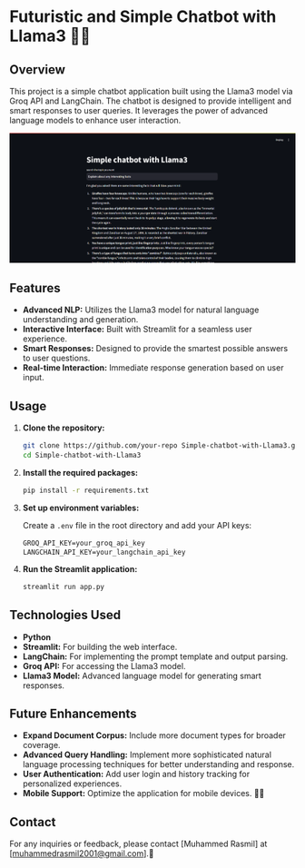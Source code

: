 # Futuristic and Simple Chatbot with Llama3 🤖✨

## Overview

This project is a simple chatbot application built using the Llama3 model via Groq API and LangChain. The chatbot is designed to provide intelligent and smart responses to user queries. It leverages the power of advanced language models to enhance user interaction.

![](assets/image.png)

## Features

- **Advanced NLP:** Utilizes the Llama3 model for natural language understanding and generation.
- **Interactive Interface:** Built with Streamlit for a seamless user experience.
- **Smart Responses:** Designed to provide the smartest possible answers to user questions.
- **Real-time Interaction:** Immediate response generation based on user input.

## Usage

1. **Clone the repository:**

   ```bash
   git clone https://github.com/your-repo Simple-chatbot-with-Llama3.git
   cd Simple-chatbot-with-Llama3

   ```

2. **Install the required packages:**

   ```bash
   pip install -r requirements.txt
   ```

3. **Set up environment variables:**

   Create a `.env` file in the root directory and add your API keys:

   ```plaintext
   GROQ_API_KEY=your_groq_api_key
   LANGCHAIN_API_KEY=your_langchain_api_key
   ```

4. **Run the Streamlit application:**

   ```bash
   streamlit run app.py
   ```

## Technologies Used

- **Python**
- **Streamlit:** For building the web interface.
- **LangChain:** For implementing the prompt template and output parsing.
- **Groq API:** For accessing the Llama3 model.
- **Llama3 Model:** Advanced language model for generating smart responses.

## Future Enhancements

- **Expand Document Corpus:** Include more document types for broader coverage.
- **Advanced Query Handling:** Implement more sophisticated natural language processing techniques for better understanding and response.
- **User Authentication:** Add user login and history tracking for personalized experiences.
- **Mobile Support:** Optimize the application for mobile devices. 📱💡

## Contact

For any inquiries or feedback, please contact [Muhammed Rasmil] at [muhammedrasmil2001@gmail.com].📧
